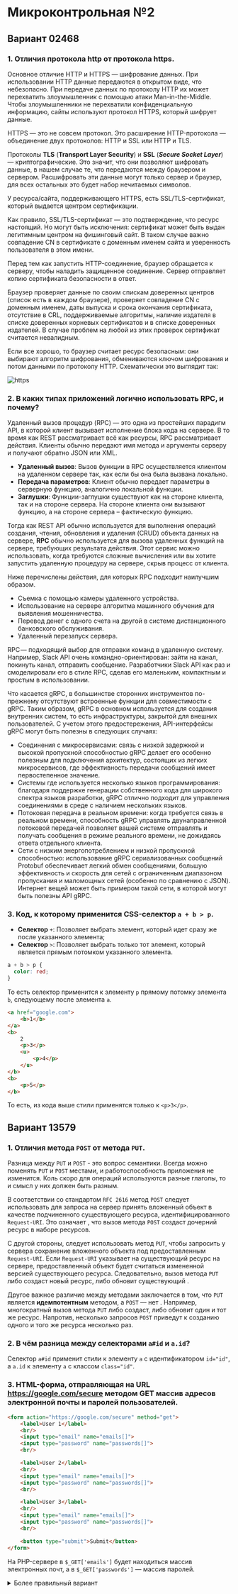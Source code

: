 # Микроконтрольная №2

## Вариант 02468

### 1. Отличия протокола http от протокола https.

Основное отличие HTTP и HTTPS — шифрование данных. При использовании HTTP данные передаются в открытом виде, что небезопасно. При передаче данных по протоколу HTTP их может перехватить злоумышленник с помощью атаки Man-in-the-Middle. Чтобы злоумышленники не перехватили конфиденциальную информацию, сайты используют протокол HTTPS, который шифрует данные.

HTTPS — это не совсем протокол. Это расширение HTTP-протокола — объединение двух протоколов: HTTP и SSL или HTTP и TLS. 

Протоколы **TLS** (**Transport Layer Security**) и **SSL** (***Secure Socket Layer***) — криптографические. Это значит, что они позволяют шифровать данные, в нашем случае те, что передаются между браузером и сервером. Расшифровать эти данные могут только сервер и браузер, для всех остальных это будет набор нечитаемых символов.

У ресурса/сайта, поддерживающего HTTPS, есть SSL/TLS-сертификат, который выдается центром сертификации.

Как правило, SSL/TLS-сертификат — это подтверждение, что ресурс настоящий. Но могут быть исключения: сертификат может быть выдан легитимным центром на фишинговый сайт. В таком случае важно совпадение CN в сертификате с доменным именем сайта и уверенность пользователя в этом имени.

Перед тем как запустить HTTP-соединение, браузер обращается к серверу, чтобы наладить защищенное соединение. Сервер отправляет копию сертификата безопасности в ответ. 

Браузер проверяет данные по своим спискам доверенных центров (список есть в каждом браузере), проверяет совпадение CN с доменным именем, даты выпуска и срока окончания сертификата, отсутствие в CRL, поддерживаемые алгоритмы, наличие издателя в списке доверенных корневых сертификатов и в списке доверенных издателей. В случае проблем на любой из этих проверок сертификат считается невалидным.

Если все хорошо, то браузер считает ресурс безопасным: они выбирают алгоритм шифрования, обмениваются ключом шифрования и потом данными по протоколу HTTP. Схематически это выглядит так:

![https](./https.png)


### 2. В каких типах приложений логично использовать RPC, и почему?

Удаленный вызов процедур (RPC) — это одна из простейших парадигм API, в которой клиент вызывает исполнение блока кода на сервере. В то время как REST рассматривает всё как ресурсы, RPC рассматривает действия. Клиенты обычно передают имя метода и аргументы серверу и получают обратно JSON или XML.

- **Удаленный вызов**: Вызов функции в RPC осуществляется клиентом на удаленном сервере так, как если бы она была вызвана локально.
- **Передача параметров**: Клиент обычно передает параметры в серверную функцию, аналогично локальной функции.
- **Заглушки**: Функции-заглушки существуют как на стороне клиента, так и на стороне сервера. На стороне клиента они вызывают функцию, а на стороне сервера – фактическую функцию.

Тогда как REST API обычно используется для выполнения операций создания, чтения, обновления и удаления (CRUD) объекта данных на сервере, **RPC** обычно используется для вызова удаленных функций на сервере, требующих результата действия. Этот сервис можно использовать, когда требуются сложные вычисления или вы хотите запустить удаленную процедуру на сервере, скрыв процесс от клиента.

Ниже перечислены действия, для которых RPC подходит наилучшим образом.

- Съемка с помощью камеры удаленного устройства.
- Использование на сервере алгоритма машинного обучения для выявления мошенничества.
- Перевод денег с одного счета на другой в системе дистанционного банковского обслуживания.
- Удаленный перезапуск сервера.

RPC — подходящий выбор для отправки команд в удаленную систему. Например, Slack API очень командно-ориентирован: зайти на канал, покинуть канал, отправить сообщение. Разработчики Slack API как раз и смоделировали его в стиле RPC, сделав его маленьким, компактным и простым в использовании.

Что касается gRPC, в большинстве сторонних инструментов по-прежнему отсутствуют встроенные функции для совместимости с gRPC. Таким образом, gRPC в основном используется для создания внутренних систем, то есть инфраструктуры, закрытой для внешних пользователей. С учетом этого предостережения, API-интерфейсы gRPC могут быть полезны в следующих случаях:
- Соединения с микросервисами: связь с низкой задержкой и высокой пропускной способностью gRPC делает его особенно полезным для подключения архитектур, состоящих из легких микросервисов, где эффективность передачи сообщений имеет первостепенное значение.
- Системы где используется несколько языков программирования: благодаря поддержке генерации собственного кода для широкого спектра языков разработки, gRPC отлично подходит для управления соединениями в среде с наличием нескольких языков.
- Потоковая передача в реальном времени: когда требуется связь в реальном времени, способность gRPC управлять двунаправленной потоковой передачей позволяет вашей системе отправлять и получать сообщения в режиме реального времени, не дожидаясь ответа отдельного клиента.
- Сети с низким энергопотреблением и низкой пропускной способностью: использование gRPC сериализованных сообщений Protobuf обеспечивает легкий обмен сообщениями, большую эффективность и скорость для сетей с ограниченным диапазоном пропускания и маломощных сетей (особенно по сравнению с JSON). Интернет вещей может быть примером такой сети, в которой могут быть полезны API gRPC.

### 3. Код, к которому применится CSS-селектор `a + b > p`.

- **Селектор** `+`: Позволяет выбрать элемент, который идет сразу же после указанного элемента;
- **Селектор** `>`: Позволяет выбрать только тот элемент, который является прямым потомком указанного элемента.

```css
a + b > p {
  color: red;
}
```

То есть селектор применится к элементу `p` прямому потомку элемента `b`, следующему после элемента `a`.

```html
<a href="google.com">
    <b>1</b>
</a>
<b>
    2
    <p>3</p>
    <u>
        <p>4</p>
    </u>
</b>
<b>
    <p>5</p>
</b>
```

То есть, из кода выше стили применятся только к `<p>3</p>`.

## Вариант 13579

### 1. Отличия метода `POST` от метода `PUT`.

Разница между `PUT` и `POST` - это вопрос семантики.
Всегда можно поменять `PUT` и `POST` местами, и работоспособность приложения не изменится.
Коль скоро для операций используются разные глаголы, то и смысл у них должен быть разным.

В соответствии со стандартом `RFC 2616` метод `POST` следует использовать для запроса на сервер принять вложенный объект в качестве подчиненного существующего ресурса, идентифицированного `Request-URI`. Это означает , что вызов метода `POST` создаст дочерний ресурс в наборе ресурсов.

С другой стороны, следует использовать метод `PUT`, чтобы запросить у сервера сохранение вложенного объекта под предоставленным `Request-URI`. Если `Request-URI` указывает на существующий ресурс на сервере, предоставленный объект будет считаться измененной версией существующего ресурса. Следовательно, вызов метода `PUT` либо создаст новый ресурс, либо обновит существующий .

Другое важное различие между методами заключается в том, что `PUT` является **идемпотентным** методом, а `POST` — нет . Например, многократный вызов метода `PUT` либо создаст, либо обновит один и тот же ресурс. Напротив, несколько запросов `POST` приведут к созданию одного и того же ресурса несколько раз.

### 2. В чём разница между селекторами `a#id` и `a.id`?

Селектор `a#id` применит стили к элементу `a` с идентификатором `id="id"`, а `a.id` к элементу `a` с классом `class="id"`.

### 3. HTML-форма, отправляющая на URL https://google.com/secure методом GET массив адресов электронной почты и паролей пользователей.

```html
<form action="https://google.com/secure" method="get">
    <label>User 1</label>
    <br/>
    <input type="email" name="emails[]">
    <input type="password" name="passwords[]">
    <br/>

    <label>User 2</label>
    <br/>
    <input type="email" name="emails[]">
    <input type="password" name="passwords[]">
    <br/>

    <label>User 3</label>
    <br/>
    <input type="email" name="emails[]">
    <input type="password" name="passwords[]">
    <br/>

    <button type="submit">Submit</button>
</form>
```
На PHP-сервере в `$_GET['emails']` будет находиться массив электронных почт, а в `$_GET['passwords']` — массив паролей.

<details>
  <summary>Более правильный вариант</summary>

```html
<!DOCTYPE html>
<html>
<head>
  <title>Email and Password Form</title>
</head>
<body>

  <form id="myForm" action="http://www.example.com/secure" method="GET">
    <label for="email">Email:</label>
    <input type="text" id="email" name="currentEmail"><br>
    
    <label for="password">Password:</label>
    <input type="password" id="password" name="currentPassword"><br>
    
    <input type="submit" value="Submit">
  </form>

  <script>
    // Имеющиеся массивы email и паролей
    let emails = ['email1@example.com', 'email2@example.com'];
    let passwords = ['pass1', 'pass2'];

    // Перехват события submit
    document.getElementById('myForm').addEventListener('submit', function(event) {
      event.preventDefault();  // Предотвратить стандартное поведение формы

      // Добавляем текущие значения в массивы
      const email = document.getElementById('email').value;
      const password = document.getElementById('password').value;

      emails.push(email);
      passwords.push(password);

      // Формируем новый URL для GET-запроса
      const emailString = emails.join(',');
      const passwordString = passwords.join(',');

      const newActionURL = `${this.action}?emails=${emailString}&passwords=${passwordString}`;
      
      // Отправляем запрос
      window.location.href = newActionURL;
    });
  </script>

</body>
</html>
```

Однако удачи написать хотя бы половину этого на микрокр.
</details>
